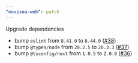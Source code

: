 ```yaml
---
"movisea-web": patch
---
```


Upgrade dependencies

- bump `eslint` from `8.41.0` to `8.44.0` ([#38](https://github.com/mogeko/movisea/pull/38))
- bump `@types/node` from `20.2.5` to `20.3.3` ([#37](https://github.com/mogeko/movisea/pull/37))
- bump `@tsconfig/next` from `1.0.5` to `2.0.0` ([#36](https://github.com/mogeko/movisea/pull/36))
